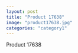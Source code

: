 ```yaml
---
layout: post
title: "Product 17638"
image: "product17638.jpg"
categories: "category1"
---
```

Product 17638
